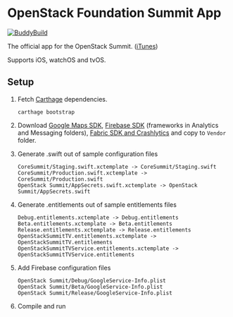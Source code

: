 # OpenStack Foundation Summit App

[![BuddyBuild](https://dashboard.buddybuild.com/api/statusImage?appID=589d42c2ac95bf01009695f6&branch=develop&build=latest)](https://dashboard.buddybuild.com/apps/589d42c2ac95bf01009695f6/build/latest?branch=develop)

The official app for the OpenStack Summit. ([iTunes](https://itunes.apple.com/us/app/openstack-foundation-summit/id1071261846?mt=8))

Supports iOS, watchOS and tvOS.

## Setup

1. Fetch [Carthage](https://github.com/Carthage/Carthage) dependencies.

	```
	carthage bootstrap
	```
2. Download [Google Maps SDK](https://dl.google.com/dl/cpdc/f4086b0aa122de6c/GoogleMaps-2.7.0.tar.gz), [Firebase SDK](https://dl.google.com/firebase/sdk/ios/3_11_1/Firebase-3.11.1.zip) (frameworks in Analytics and Messaging folders), [Fabric SDK and Crashlytics](https://s3.amazonaws.com/kits-crashlytics-com/ios/com.twitter.crashlytics.ios/3.10.5/com.crashlytics.ios-manual.zip) and copy to `Vendor` folder.

3. Generate .swift out of sample configuration files

	```
	CoreSummit/Staging.swift.xctemplate -> CoreSummit/Staging.swift
	CoreSummit/Production.swift.xctemplate -> CoreSummit/Production.swift
	OpenStack Summit/AppSecrets.swift.xctemplate -> OpenStack Summit/AppSecrets.swift
	```

3. Generate .entitlements out of sample entitlements files

	```
	Debug.entitlements.xctemplate -> Debug.entitlements
	Beta.entitlements.xctemplate -> Beta.entitlements
	Release.entitlements.xctemplate -> Release.entitlements
	OpenStackSummitTV.entitlements.xctemplate -> OpenStackSummitTV.entitlements
	OpenStackSummitTVService.entitlements.xctemplate -> OpenStackSummitTVService.entitlements
	```

4. Add Firebase configuration files

	```
	OpenStack Summit/Debug/GoogleService-Info.plist
	OpenStack Summit/Beta/GoogleService-Info.plist
	OpenStack Summit/Release/GoogleService-Info.plist
	```

5. Compile and run
